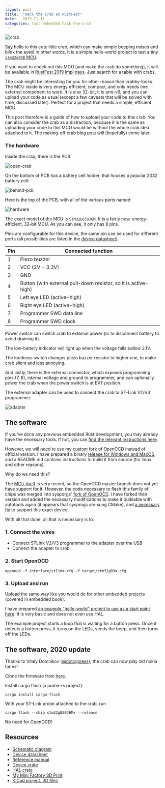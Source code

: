 ```yaml
---
layout: post
title:  "Hack the Crab at RustFest"
date:   2019-11-11
categories: rust embedded hack-the-crab
---
```


![crab](/images/hack-the-crab/crab-blinking.gif)

Say hello to this cute little crab, which can make simple beeping noises and blink
the eyes! In other words, it is a simple hello-world project to test a tiny [`stm32g030` MCU][mcu-link].

If you want to check out this MCU (and make the crab do something), it will be available in 
[RustFest 2019 Impl days][impl-days]. Just search for a table with crabs.

The crab might be interesting for you for other reason than crabby-looks.
The MCU inside is very energy efficient, compact, and only needs one external component
to work. It is also 32-bit, it is arm-v6, and you can upload your code as usual (except a
few caveats that will be solved with time, discussed later). Perfect for a project
that needs a simple, efficient MCU.

This post therefore is a guide of how to upload your code to this crab. You
can also consider the crab as a distraction, because it is the same as uploading your
code to this MCU would be without the whole crab idea attached to it.
The making-off crab blog post will (hopefully) come later.

[impl-days]: https://barcelona.rustfest.eu/about_impl_days/

### The hardware

Inside the crab, there is the PCB.

![open-crab](/images/hack-the-crab/crab-open.jpg)

On the bottom of PCB has a battery cell holder, that houses a popular 2032 battery cell: 

![behind-pcb](/images/hack-the-crab/behind-pcb.jpg)

Here is the top of the PCB, with all of the various parts named:

![hardware](/images/hack-the-crab/crabware-proper.png)

The exact model of the MCU is `STM32G030J6M`. It is a fairly new, energy-efficient, 32-bit
MCU. As you can see, it only has 8 pins.

Pins are configurable for this device, the same pin can be used for different ports
(all possibilities are listed in the [device datasheet][device-datasheet]).

| Pin | Connected function
| --- | ---
| 1   | Piezo buzzer
| 2   | VCC (2V - 3.3V)
| 3   | GND
| 4   | Button (with external pull-down resistor, so it is active-high)
| 5   | Left eye LED (active-high)
| 6   | Right eye LED (active-high)
| 7   | Programmer SWD data line
| 8   | Programmer SWD clock


Power switch can switch crab to external power (or to disconnect battery
to avoid draining it).

The low-battery indicator will light up when the voltage falls bellow 2.1V.

The loudness switch changes piezo buzzer resistor to higher one, to make crab
silent and less annoying.

And lastly, there is the external connector, which exposes programming pins (7, 8),
internal voltage and ground to programmer, and can optionally power the crab
when the power switch is at EXT position.

The external adapter can be used to connect the crab to ST-Link V2/V3 programmer.

![adapter](/images/hack-the-crab/crab-adapter.jpg)

## The software

If you've done any previous embedded Rust development, you may already have the necessary
tools. If not, you can [find the relevant instructions here][embedded-book].

[embedded-book]: https://rust-embedded.github.io/book/intro/install.html

However, we will need to use [my custom fork of OpenOCD](https://github.com/Nercury/openocd)
instead of official version. I have prepared a binary [release for Windows and MacOS](https://github.com/Nercury/openocd/releases),
and a README.md contains instructions to build it from source (for linux and 
other reasons).

Why do we need this?

The [MCU itself][mcu-link] is very recent, so the OpenOCD master branch does not yet
have support for it. However, the code necessary to flash this family of chips
was merged into sysporgs' [fork of OpenOCD](https://github.com/sysprogs/openocd).
I have forked their version and added the necessary modifications to make it
buildable with autotools again (it appears that sysprogs are sung CMake), and
[a necessary fix](https://github.com/Nercury/openocd/commit/bfd5533be57b4937e564c0df7cc141383d7db085) 
to support this exact device.

With all that done, all that is necessary is to:
 
### 1. Connect the wires

- Connect STLink V2/V3 programmer to the adapter over the USB
- Connect the adapter to crab

### 2. Start OpenOCD

```
openocd -f interface/stlink.cfg -f target/stm32g03x.cfg
```

### 3. Upload and run

Upload the same way like you would do for other embedded projects (covered in
embedded book).

I have prepared [an example "hello-world" project to use as a start point here](https://github.com/Nercury/hack-the-crab).
It is very basic and does not even use HAL.

The example project starts a loop that is waiting for a button press. Once it detects
a button press, it turns on the LEDs, sends the beep, and then turns off the LEDs.

## The software, 2020 update

Thanks to Vitaly Domnikov ([@dotcypress](https://twitter.com/dotcypress)), the crab can now play old nokia tunes!

Clone the firmware from [here](https://github.com/Nercury/hack-the-crab).

Install cargo flash (a probe-rs project):

```
cargo install cargo-flash
```

With your ST-Link probe attached to the crab, run

```
cargo flash --chip stm32g030J6Mx --release
```

No need for OpenOCD!

## Resources

- [Schematic diagram](/images/hack-the-crab/hack-the-crab.pdf)
- [Device datasheet][device-datasheet]
- [Reference manual][reference-manual]
- [Device crate](https://crates.io/crates/stm32g0)
- [HAL crate](https://crates.io/crates/stm32g0xx-hal)
- [My Mini Factory 3D Print](https://www.myminifactory.com/object/3d-print-130765)
- [KiCad project, 3D files](/resources/hack-the-crab/hack-the-crab.7z)

[mcu-link]: https://www.st.com/en/microcontrollers-microprocessors/stm32g030j6.html
[device-datasheet]: https://www.st.com/resource/en/datasheet/stm32g030j6.pdf
[reference-manual]: https://www.st.com/resource/en/reference_manual/dm00091010.pdf
